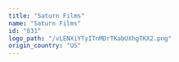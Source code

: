 ```yaml
---
title: "Saturn Films"
name: "Saturn Films"
id: "831"
logo_path: "/vLENXiYTyITnMDrTKabUXhgTKX2.png"
origin_country: "US"
---
```

